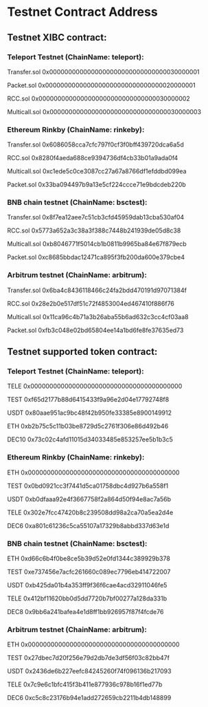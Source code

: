 # Testnet Contract Address

## Testnet XIBC contract:

### Teleport Testnet (ChainName: teleport):

Transfer.sol 0x0000000000000000000000000000000030000001

Packet.sol 0x0000000000000000000000000000000020000001

RCC.sol 0x0000000000000000000000000000000030000002

Multicall.sol 0x0000000000000000000000000000000030000003

### Ethereum Rinkby (ChainName: rinkeby):

Transfer.sol 0x6086058cca7cfc797f0cf3f0bff439720dca6a5d

RCC.sol 0x8280f4aeda688ce9394736df4cb33b01a9ada0f4

Multicall.sol 0xc1ede5c0ce3087cc27a67a8766df1efddbd099ea

Packet.sol 0x33ba094497b9a13e5cf224ccce71e9bdcdeb220b

### BNB chain testnet (ChainName: bsctest):

Transfer.sol 0x8f7ea12aee7c51cb3cfd45959dab13cba530af04

RCC.sol 0x5773a652a3c38a3f388c7448b241939de05d8c38

Multicall.sol 0xb8046771f5014cb1b0811b9965ba84e67f879ecb

Packet.sol 0xc8685bbdac12471ca895f3fb200da600e379cbe4

### Arbitrum testnet (ChainName: arbitrum):

Transfer.sol 0x6ba4c8436118466c24fa2bdd470191d97071384f

RCC.sol 0x28e2b0e517df51c72f4853004ed467410f886f76

Multicall.sol 0x11ca96c4b71a3b26aba55b6ad632c3cc4cf03aa8

Packet.sol 0xfb3c048e02bd65804ee14a1bd6fe8fe37635ed73

## Testnet supported token contract:

### Teleport Testnet (ChainName: teleport):

TELE 0x0000000000000000000000000000000000000000

TEST 0xf65d2177b88d6415433f9a96e2d04e17792748f8

USDT 0x80aae951ac9bc48f42b950fe33385e8900149912

ETH 0xb2b75c5c11b03be8729d5c2761f306e86d492b46

DEC10 0x73c02c4afd11015d34033485e853257ee5b1b3c5

### Ethereum Rinkby (ChainName: rinkeby):

ETH 0x0000000000000000000000000000000000000000

TEST 0x0bd0921cc3f7441d5ca01758dbc4d927b6a558f1

USDT 0xb0dfaaa92e4f3667758f2a864d50f94e8ac7a56b

TELE 0x302e7fcc47420b8c239508dd98a2ca70a5ea2d4e

DEC6 0xa801c61236c5ca55107a17329b8abbd337d63e1d

### BNB chain testnet (ChainName: bsctest):

ETH 0xd66c6b4f0be8ce5b39d52e0fd1344c389929b378

TEST 0xe737456e7acfc261660c089ec7796eb414722007

USDT 0xb425da01b4a353ff9f36f6cae4acd32911046fe5

TELE 0x412bf11620bb0d5dd7720b7bf00277a128da331b

DEC8 0x9bb6a241bafea4e1d8ff1bb926957f87f4fcde76

### Arbitrum testnet (ChainName: arbitrum):

ETH 0x0000000000000000000000000000000000000000

TEST 0x27dbec7d20f256e79d2db7de3df56f03c82bb47f

USDT 0x2436de6b227eefc84245260f74f096136b217093

TELE 0x7c9e6c1bfc415f3b411e877936c978b16f1ed77b

DEC6 0xc5c8c23176b94e1add272659cb2211b4db148899